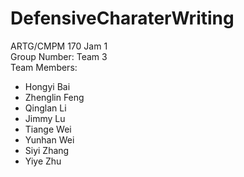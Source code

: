 # DefensiveCharaterWriting

ARTG/CMPM 170 Jam 1 <br>
Group Number: Team 3 <br>
Team Members: <br>
- Hongyi Bai
- Zhenglin Feng
- Qinglan Li
- Jimmy Lu
- Tiange Wei
- Yunhan Wei
- Siyi Zhang
- Yiye Zhu


